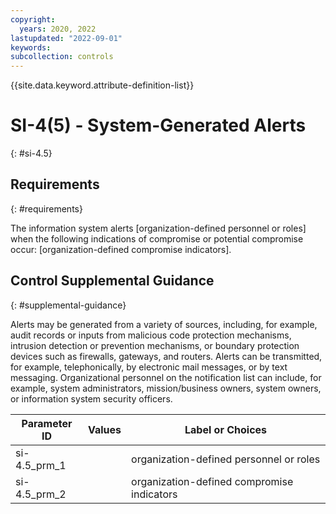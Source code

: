 ```yaml
---
copyright:
  years: 2020, 2022
lastupdated: "2022-09-01"
keywords: 
subcollection: controls
---
```



{{site.data.keyword.attribute-definition-list}}


# SI-4(5) - System-Generated Alerts
{: #si-4.5}

## Requirements
{: #requirements}

The information system alerts [organization-defined personnel or roles] when the following indications of compromise or potential compromise occur: [organization-defined compromise indicators].

## Control Supplemental Guidance
{: #supplemental-guidance}

Alerts may be generated from a variety of sources, including, for example, audit records or inputs from malicious code protection mechanisms, intrusion detection or prevention mechanisms, or boundary protection devices such as firewalls, gateways, and routers. Alerts can be transmitted, for example, telephonically, by electronic mail messages, or by text messaging. Organizational personnel on the notification list can include, for example, system administrators, mission/business owners, system owners, or information system security officers.

| Parameter ID | Values | Label or Choices |
|---|---|---|
| si-4.5_prm_1 |  | organization-defined personnel or roles |
| si-4.5_prm_2 |  | organization-defined compromise indicators |